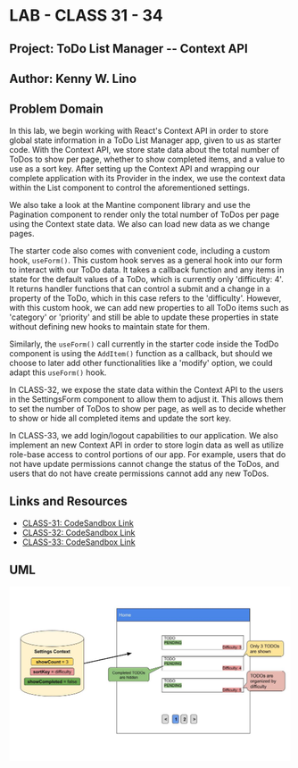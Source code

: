 # LAB - CLASS 31 - 34

## Project: ToDo List Manager -- Context API

## Author: Kenny W. Lino

## Problem Domain

In this lab, we begin working with React's Context API in order to store global state information in a ToDo List Manager app, given to us as starter code. With the Context API, we store state data about the total number of ToDos to show per page, whether to show completed items, and a value to use as a sort key. After setting up the Context API and wrapping our complete application with its Provider in the index, we use the context data within the List component to control the aforementioned settings.

We also take a look at the Mantine component library and use the Pagination component to render only the total number of ToDos per page using the Context state data. We also can load new data as we change pages.

The starter code also comes with convenient code, including a custom hook, `useForm()`. This custom hook serves as a general hook into our form to interact with our ToDo data. It takes a callback function and any items in state for the default values of a ToDo, which is currently only 'difficulty: 4'. It returns handler functions that can control a submit and a change in a property of the ToDo, which in this case refers to the 'difficulty'. However, with this custom hook, we can add new properties to all ToDo items such as 'category' or 'priority' and still be able to update these properties in state without defining new hooks to maintain state for them. 

Similarly, the `useForm()` call currently in the starter code inside the TodDo component is using the `AddItem()` function as a callback, but should we choose to later add other functionalities like a 'modify' option, we could adapt this `useForm()` hook.

In CLASS-32, we expose the state data within the Context API to the users in the SettingsForm component to allow them to adjust it. This allows them to set the number of ToDos to show per page, as well as to decide whether to show or hide all completed items and update the sort key.

In CLASS-33, we add login/logout capabilities to our application. We also implement an new Context API in order to store login data as well as utilize role-base access to control portions of our app. For example, users that do not have update permissions cannot change the status of the ToDos, and users that do not have create permissions cannot add any new ToDos.

## Links and Resources

* [CLASS-31: CodeSandbox Link](https://fekf9z-3000.preview.csb.app/)
* [CLASS-32: CodeSandbox Link](https://e60piy-3000.preview.csb.app/)
* [CLASS-33: CodeSandbox Link]()

## UML

![CLASS-31 UML](./assets/CLASS-31_%20Context%20API.jpeg)